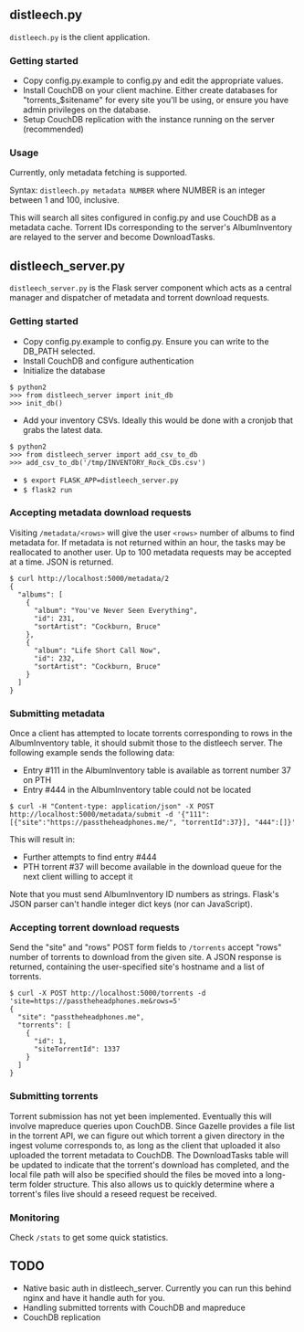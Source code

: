 ## distleech.py

`distleech.py` is the client application.

### Getting started

* Copy config.py.example to config.py and edit the appropriate values.
* Install CouchDB on your client machine. Either create databases for
  "torrents_$sitename" for every site you'll be using, or ensure you have admin
  privileges on the database.
* Setup CouchDB replication with the instance running on the server
  (recommended)

### Usage

Currently, only metadata fetching is supported.

Syntax: `distleech.py metadata NUMBER` where NUMBER is an integer between 1 and
100, inclusive.

This will search all sites configured in config.py and use CouchDB as a
metadata cache. Torrent IDs corresponding to the server's AlbumInventory are
relayed to the server and become DownloadTasks.

## distleech_server.py

`distleech_server.py` is the Flask server component which acts as a central
manager and dispatcher of metadata and torrent download requests.

### Getting started

* Copy config.py.example to config.py. Ensure you can write to the DB_PATH
  selected.
* Install CouchDB and configure authentication
* Initialize the database
  
```
$ python2
>>> from distleech_server import init_db
>>> init_db()
```

* Add your inventory CSVs. Ideally this would be done with a cronjob that grabs the latest data.

```
$ python2
>>> from distleech_server import add_csv_to_db
>>> add_csv_to_db('/tmp/INVENTORY_Rock_CDs.csv')
```

* `$ export FLASK_APP=distleech_server.py`
* `$ flask2 run`

### Accepting metadata download requests

Visiting `/metadata/<rows>` will give the user `<rows>`
number of albums to find metadata for. If metadata is not returned within an
hour, the tasks may be reallocated to another user. Up to 100 metadata requests
may be accepted at a time. JSON is returned.

```
$ curl http://localhost:5000/metadata/2
{
  "albums": [
    {
      "album": "You've Never Seen Everything", 
      "id": 231, 
      "sortArtist": "Cockburn, Bruce"
    }, 
    {
      "album": "Life Short Call Now", 
      "id": 232, 
      "sortArtist": "Cockburn, Bruce"
    }
  ]
}
```

### Submitting metadata

Once a client has attempted to locate torrents corresponding to rows in the
AlbumInventory table, it should submit those to the distleech server. The
following example sends the following data:

  * Entry #111 in the AlbumInventory table is available as torrent number 37 on
    PTH
  * Entry #444 in the AlbumInventory table could not be located

`$ curl -H "Content-type: application/json" -X POST http://localhost:5000/metadata/submit -d '{"111": [{"site":"https://passtheheadphones.me/", "torrentId":37}], "444":[]}'`

This will result in:

  * Further attempts to find entry #444
  * PTH torrent #37 will become available in the download queue for the next
    client willing to accept it

Note that you must send AlbumInventory ID numbers as strings. Flask's JSON
parser can't handle integer dict keys (nor can JavaScript).

### Accepting torrent download requests

Send the "site" and "rows" POST form fields to `/torrents` accept "rows" number
of torrents to download from the given site. A JSON response is returned,
containing the user-specified site's hostname and a list of torrents.

```
$ curl -X POST http://localhost:5000/torrents -d 'site=https://passtheheadphones.me&rows=5'
{
  "site": "passtheheadphones.me", 
  "torrents": [
    {
      "id": 1, 
      "siteTorrentId": 1337
    }
  ]
}
```

### Submitting torrents

Torrent submission has not yet been implemented. Eventually this will involve
mapreduce queries upon CouchDB. Since Gazelle provides a file list in the
torrent API, we can figure out which torrent a given directory in the ingest
volume corresponds to, as long as the client that uploaded it also uploaded the
torrent metadata to CouchDB. The DownloadTasks table will be updated to
indicate that the torrent's download has completed, and the local file path
will also be specified should the files be moved into a long-term folder
structure. This also allows us to quickly determine where a torrent's files
live should a reseed request be received.

### Monitoring

Check `/stats` to get some quick statistics.

## TODO

* Native basic auth in distleech_server. Currently you can run this behind
  nginx and have it handle auth for you.
* Handling submitted torrents with CouchDB and mapreduce
* CouchDB replication
